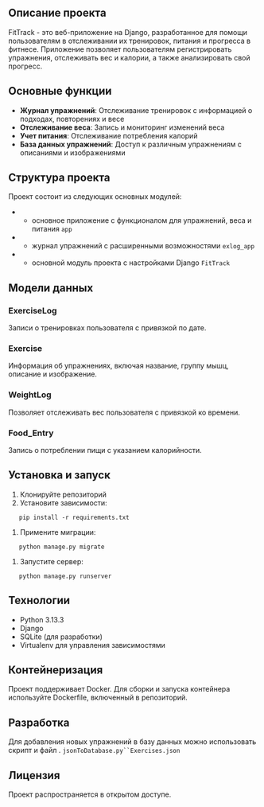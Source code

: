 ## Описание проекта
FitTrack - это веб-приложение на Django, разработанное для помощи пользователям в отслеживании их тренировок, питания и прогресса в фитнесе. Приложение позволяет пользователям регистрировать упражнения, отслеживать вес и калории, а также анализировать свой прогресс.
## Основные функции
- **Журнал упражнений**: Отслеживание тренировок с информацией о подходах, повторениях и весе
- **Отслеживание веса**: Запись и мониторинг изменений веса
- **Учет питания**: Отслеживание потребления калорий
- **База данных упражнений**: Доступ к различным упражнениям с описаниями и изображениями

## Структура проекта
Проект состоит из следующих основных модулей:
- - основное приложение с функционалом для упражнений, веса и питания `app`
- - журнал упражнений с расширенными возможностями `exlog_app`
- - основной модуль проекта с настройками Django `FitTrack`

## Модели данных
### ExerciseLog
Записи о тренировках пользователя с привязкой по дате.
### Exercise
Информация об упражнениях, включая название, группу мышц, описание и изображение.
### WeightLog
Позволяет отслеживать вес пользователя с привязкой ко времени.
### Food_Entry
Запись о потреблении пищи с указанием калорийности.
## Установка и запуск
1. Клонируйте репозиторий
2. Установите зависимости:
``` 
   pip install -r requirements.txt
```
1. Примените миграции:
``` 
   python manage.py migrate
```
1. Запустите сервер:
``` 
   python manage.py runserver
```
## Технологии
- Python 3.13.3
- Django
- SQLite (для разработки)
- Virtualenv для управления зависимостями

## Контейнеризация
Проект поддерживает Docker. Для сборки и запуска контейнера используйте Dockerfile, включенный в репозиторий.
## Разработка
Для добавления новых упражнений в базу данных можно использовать скрипт и файл . `jsonToDatabase.py``Exercises.json`
## Лицензия
Проект распространяется в открытом доступе.
    